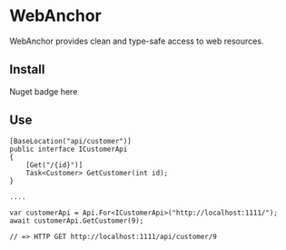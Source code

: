 # WebAnchor

WebAnchor provides clean and type-safe access to web resources.

## Install

Nuget badge here

## Use

    [BaseLocation("api/customer")]
    public interface ICustomerApi
    {
        [Get("/{id}")]
        Task<Customer> GetCustomer(int id);
    }

    ....

    var customerApi = Api.For<ICustomerApi>("http://localhost:1111/");
    await customerApi.GetCustomer(9);

    // => HTTP GET http://localhost:1111/api/customer/9

